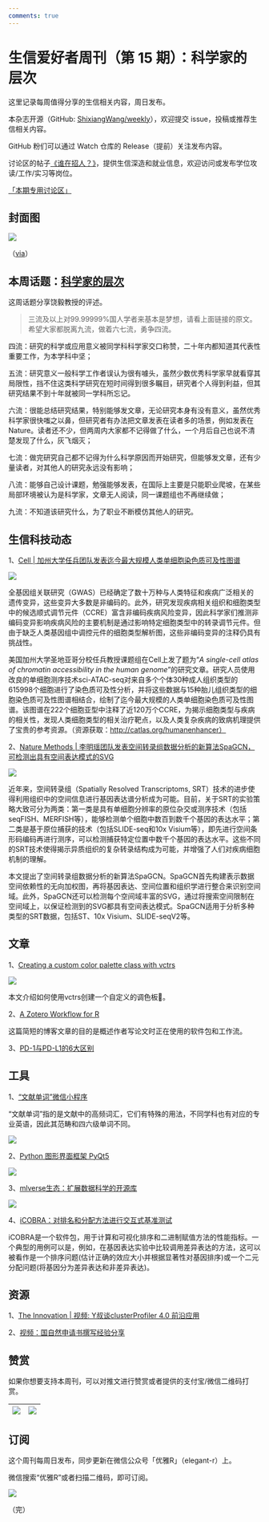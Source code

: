 ```yaml
---
comments: true
---
```


# 生信爱好者周刊（第 15 期）：科学家的层次

这里记录每周值得分享的生信相关内容，周日发布。

本杂志开源（GitHub: [ShixiangWang/weekly](https://github.com/ShixiangWang/weekly)），欢迎提交 issue，投稿或推荐生信相关内容。

GitHub 粉们可以通过 Watch 仓库的 Release（提前）关注发布内容。

讨论区的帖子[《谁在招人？》](https://github.com/ShixiangWang/weekly/issues/2)，提供生信深造和就业信息，欢迎访问或发布学位攻读/工作/实习等岗位。

[「本期专用讨论区」](https://github.com/ShixiangWang/weekly/issues/392)

## 封面图


![](https://gitee.com/ShixiangWang/ImageCollection/raw/master/2022-1-8/1641657309511-image.png)

（[via](https://mp.weixin.qq.com/s/Y1BXowa7PAwxlu5Lzu2GPQ)）


## 本周话题：[科学家的层次](https://mp.weixin.qq.com/s/rFCUpNj2GgI6TMjsR9o5rg)

这周话题分享饶毅教授的评述。

> 三流及以上对99.99999%国人学者来基本是梦想，请看上面链接的原文。希望大家都脱离九流，做着六七流，勇争四流。

四流：研究的科学或应用意义被同学科科学家交口称赞，二十年内都知道其代表性重要工作，为本学科中坚；

五流：研究意义一般科学工作者误认为很有噱头，虽然少数优秀科学家早就看穿其局限性，挡不住这类科学研究在短时间得到很多瞩目，研究者个人得到利益，但其研究结果不到十年就被同一学科所忘记。

六流：很能总结研究结果，特别能够发文章，无论研究本身有没有意义，虽然优秀科学家很快嗤之以鼻，但研究者有办法把文章发表在读者多的场景，例如发表在Nature。读者还不少，但两周内大家都不记得做了什么，一个月后自己也说不清楚发现了什么，灰飞烟灭；

七流：做完研究自己都不记得为什么科学原因而开始研究，但能够发文章，还有少量读者，对其他人的研究永远没有影响；

八流：能够自己设计课题，勉强能够发表，在国际上主要是只能职业爬坡，在某些局部环境被认为是科学家，文章无人阅读，同一课题组也不再继续做；

九流：不知道该研究什么，为了职业不断模仿其他人的研究。


## 生信科技动态

1、[Cell | 加州大学任兵团队发表迄今最大规模人类单细胞染色质可及性图谱](https://mp.weixin.qq.com/s/Y1BXowa7PAwxlu5Lzu2GPQ)


![](https://gitee.com/ShixiangWang/ImageCollection/raw/master/2022-1-8/1641657596251-image.png)


全基因组关联研究（GWAS）已经确定了数十万种与人类特征和疾病广泛相关的遗传变异，这些变异大多数是非编码的。此外，研究发现疾病相关组织和细胞类型中的候选顺式调节元件（CCRE）富含非编码疾病风险变异，因此科学家们推测非编码变异影响疾病风险的主要机制是通过影响特定细胞类型中的转录调节元件。但由于缺乏人类基因组中调控元件的细胞类型解析图，这些非编码变异的注释仍具有挑战性。

美国加州大学圣地亚哥分校任兵教授课题组在Cell上发了题为“*A single-cell atlas of chromatin accessibility in the human genome*”的研究文章。研究人员使用改良的单细胞测序技术sci-ATAC-seq对来自多个个体30种成人组织类型的615998个细胞进行了染色质可及性分析，并将这些数据与15种胎儿组织类型的细胞染色质可及性图谱相结合，绘制了迄今最大规模的人类单细胞染色质可及性图谱。该图谱在222个细胞亚型中注释了近120万个CCRE，为揭示细胞类型与疾病的相关性，发现人类细胞类型的相关治疗靶点，以及人类复杂疾病的致病机理提供了宝贵的参考资源。（资源获取：http://catlas.org/humanenhancer）

2、[Nature Methods | 李明瑶团队发表空间转录组数据分析的新算法SpaGCN，可检测出具有空间表达模式的SVG](https://mp.weixin.qq.com/s/4SlSQt4VkSAOJkNS5JUmMA)


![](https://gitee.com/ShixiangWang/ImageCollection/raw/master/2022-1-9/1641657660637-image.png)

近年来，空间转录组（Spatially Resolved Transcriptoms, SRT）技术的进步使得利用组织中的空间信息进行基因表达谱分析成为可能。目前，关于SRT的实验策略大致可分为两类：第一类是具有单细胞分辨率的原位杂交或测序技术（包括seqFISH、MERFISH等），能够检测单个细胞中数百到数千个基因的表达水平；第二类是基于原位捕获的技术（包括SLIDE-seq和10x Visium等），即先进行空间条形码编码再进行测序，可以检测捕获特定位置中数千个基因的表达水平。这些不同的SRT技术使得揭示异质组织的复杂转录结构成为可能，并增强了人们对疾病细胞机制的理解。 

本文提出了空间转录组数据分析的新算法SpaGCN。SpaGCN首先构建表示数据空间依赖性的无向加权图，再将基因表达、空间位置和组织学进行整合来识别空间域。此外，SpaGCN还可以检测每个空间域丰富的SVG，通过将搜索空间限制在空间域上，以保证检测到的SVG都具有空间表达模式。SpaGCN适用于分析多种类型的SRT数据，包括ST、10x Visium、SLIDE-seqV2等。  



## 文章

1、[Creating a custom color palette class with vctrs](https://www.wjakethompson.com/blog/taylor/2021-10-24-taylor-palettes/)


![](https://gitee.com/ShixiangWang/ImageCollection/raw/master/2022-1-9/1641657862929-image.png)

本文介绍如何使用vctrs创建一个自定义的调色板🎨。

2、[A Zotero Workflow for R](https://www.anthonyschmidt.co/post/2021-10-25-a-zotero-workflow-for-r/)

这篇简短的博客文章的目的是概述作者写论文时正在使用的软件包和工作流。

3、[PD-1与PD-L1的6大区别](https://mp.weixin.qq.com/s/B--1OB8miM17Gfr21RwDfg)


## 工具

1、[“文献单词”微信小程序](https://mp.weixin.qq.com/s/j7o2sav6tmmLIPsblr0-Dw)

“文献单词”指的是文献中的高频词汇，它们有特殊的用法，不同学科也有对应的专业英语，因此其范畴和四六级单词不同。


![](https://gitee.com/ShixiangWang/ImageCollection/raw/master/2022-1-9/1641658233174-image.png)

2、[Python 图形界面框架 PyQt5](https://mp.weixin.qq.com/s/Cod1O4C7YlM_IsxcF_d_8Q)


![](https://gitee.com/ShixiangWang/ImageCollection/raw/master/2022-1-9/1641658311359-image.png)

3、[mlverse生态：扩展数据科学的开源库](https://github.com/mlverse)


![](https://gitee.com/ShixiangWang/ImageCollection/raw/master/2022-1-9/1641658386173-image.png)


4、[iCOBRA：对排名和分配方法进行交互式基准测试](https://github.com/csoneson/iCOBRA)

iCOBRA是一个软件包，用于计算和可视化排序和二进制赋值方法的性能指标。一个典型的用例可以是，例如，在基因表达实验中比较调用差异表达的方法，这可以被看作是一个排序问题(估计正确的效应大小并根据显著性对基因排序)或一个二元分配问题(将基因分为差异表达和非差异表达)。

## 资源

1、[The Innovation | 视频: Y叔谈clusterProfiler 4.0 前沿应用](https://mp.weixin.qq.com/s/xUJ4Z7_IFrgcBUgg1W4_HA)

2、[视频：国自然申请书撰写经验分享](https://mp.weixin.qq.com/s/MZEfPlXk8-4jI8n7iSRKJg)


## 赞赏

如果你想要支持本周刊，可以对推文进行赞赏或者提供的支付宝/微信二维码打赏。

| ![](https://gitee.com/ShixiangWang/ImageCollection/raw/master/png/202109171440597.jpg) | ![](https://gitee.com/ShixiangWang/ImageCollection/raw/master/png/202109171440452.jpg) |
| ------------------------------------------------------------ | ------------------------------------------------------------ |

## 订阅

这个周刊每周日发布，同步更新在微信公众号「优雅R」（elegant-r）上。

微信搜索“优雅R”或者扫描二维码，即可订阅。

![](https://gitee.com/ShixiangWang/ImageCollection/raw/master/png/202109101438292.jpg)

（完）

